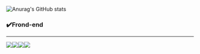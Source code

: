 ![Anurag's GitHub stats](https://github-readme-stats.vercel.app/api?username=smnm1998&show_icons=true&theme=nord)


### ✔️Frond-end
- - -
<img src="https://img.shields.io/badge/html5-E34F26?style=for-the-badge&logo=html5&logoColor=white"><img src="https://img.shields.io/badge/Css-1572B6?style=for-the-badge&logo=Css3&logoColor=white"><img src="https://img.shields.io/badge/javascript-F7DF1E?style=for-the-badge&logo=javascript&logoColor=black"><img src="https://img.shields.io/badge/React-61DAFB?style=for-the-badge&logo=React&logoColor=black">
